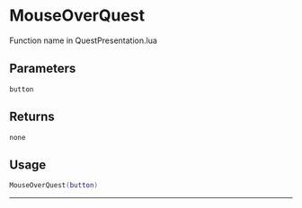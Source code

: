 # MouseOverQuest
Function name in QuestPresentation.lua
## Parameters
`button`
## Returns
`none`
## Usage
```lua
MouseOverQuest(button)
```
---
